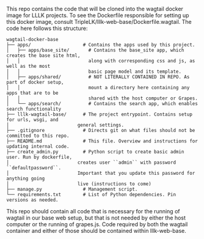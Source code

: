 This repo contains the code that will be cloned into the wagtail docker image for LLLK projects. To see the Dockerfile responsible for setting up this docker image, consult TripleLK/lllk-web-base/Dockerfile.wagtail. The code here follows this structure:

```
wagtail-docker-base
├── apps/                   # Contains the apps used by this project.
│   ├── apps/base_site/       # Contains the base_site app, which creates the base site html, 
│   │                         along with corresponding css and js, as well as the most 
│   │                         basic page model and its template.
│   ├── apps/shared/          # NOT LITERALLY CONTAINED IN REPO. As part of docker setup, 
│   │                         mount a directory here containing any apps that are to be 
│   │                         shared with the host computer or Grapes.
│   └── apps/search/          # Contains the search app, which enables search functionality
├── lllk-wagtail-base/      # The project entrypoint. Contains setup for urls, wsgi, and 
│                         general settings.
├── .gitignore              # Directs git on what files should not be committed to this repo.
├── README.md               # This file. Overview and instructions for updating internal code.
├── create_admin.py         # Python script to create basic admin user. Run by dockerfile, 
│                         creates user ``admin`` with password ``defaultpassword``. 
│                         Important that you update this password for anything going 
│                         live (instructions to come)
├── manage.py               # Management script.
└── requirements.txt        # List of Python dependencies. Pin versions as needed.
```

This repo should contain all code that is necessary for the running of wagtail in our base web setup, but that is not needed by either the host computer or the running of grapes.js. Code required by both the wagtail container and either of those should be contained within lllk-web-base.
